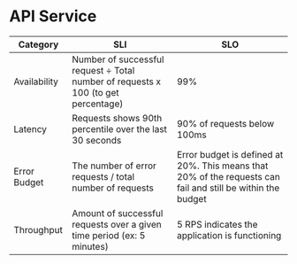 # API Service

| Category     | SLI | SLO                                                                                                         |
|--------------|-----|-------------------------------------------------------------------------------------------------------------|
| Availability |  Number of successful request ÷ Total number of requests x 100 (to get percentage)	  | 99%                                                                                                         |
| Latency      |  Requests shows 90th percentile over the last 30 seconds	   | 90% of requests below 100ms                                                                                 |
| Error Budget |  The number of error requests / total number of requests   | Error budget is defined at 20%. This means that 20% of the requests can fail and still be within the budget |
| Throughput   |  Amount of successful requests over a given time period (ex: 5 minutes)  | 5 RPS indicates the application is functioning                                                              |